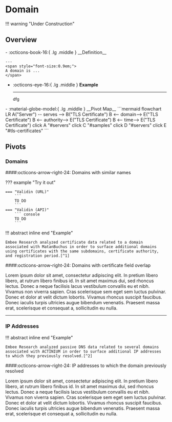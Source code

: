 # Domain

!!! warning "Under Construction"

## Overview

<div class="grid cards" markdown>
-   :octicons-book-16:{ .lg .middle } __Definition__


    ---
	<span style="font-size:0.9em;">
	A domain is ...
	</span>

-   :octicons-eye-16:{ .lg .middle } __Example__

    ---
	<span style="font-size:0.9em;">
    dfg
	</span>
</div>

<div class="grid cards" markdown>
-   :material-globe-model:{ .lg .middle } __Pivot Map__
	```mermaid
	flowchart LR
		A("Server") -- serves --> B("TLS Certificate")
		B <-- domain--> E("TLS Certificate")
		B <-- authority--> E("TLS Certificate")
		B <-- time--> E("TLS Certificate")
		click A "#servers"
		click C "#samples"
		click D "#servers"
		click E "#tls-certificates"
	```
</div>

## Pivots

### Domains

####:octicons-arrow-right-24: Domains with similar names

??? example "Try it out"

	=== "Validin (URL)"
		```
		TO DO
		```
	=== "Validin (API)"
		``` console
		TO DO
		```

!!! abstract inline end "Example"

	Embee Research analyzed certificate data related to a domain associated with MatanBuchus in order to surface additional domains using certificates with the same subdomains, certificate authority, and registration period.[^1]

####:octicons-arrow-right-24: Domains with certificate field overlap

Lorem ipsum dolor sit amet, consectetur adipiscing elit. In pretium libero libero, at rutrum libero finibus id. In sit amet maximus dui, sed rhoncus lectus. Donec a neque facilisis lacus vestibulum convallis eu et nibh. Vivamus non viverra sapien. Cras scelerisque sem eget sem luctus pulvinar. Donec et dolor at velit dictum lobortis. Vivamus rhoncus suscipit faucibus. Donec iaculis turpis ultricies augue bibendum venenatis. Praesent massa erat, scelerisque et consequat a, sollicitudin eu nulla.

---

### IP Addresses

!!! abstract inline end "Example"

	Embee Research analyzed passive DNS data related to several domains associated with ACTINIUM in order to surface additional IP addresses to which they previously resolved.[^2]

####:octicons-arrow-right-24: IP addresses to which the domain previously resolved

Lorem ipsum dolor sit amet, consectetur adipiscing elit. In pretium libero libero, at rutrum libero finibus id. In sit amet maximus dui, sed rhoncus lectus. Donec a neque facilisis lacus vestibulum convallis eu et nibh. Vivamus non viverra sapien. Cras scelerisque sem eget sem luctus pulvinar. Donec et dolor at velit dictum lobortis. Vivamus rhoncus suscipit faucibus. Donec iaculis turpis ultricies augue bibendum venenatis. Praesent massa erat, scelerisque et consequat a, sollicitudin eu nulla.

[^1]: [Identifying MatanBuchus Domains Through Hardcoded Certificate Values](https://www.embeeresearch.io/tls-certificates-for-threat-intel-dns/)
[^2]: [Passive DNS Pivoting - Uncovering APT Infrastructure Through Historical Records and Subdomain Analysis](https://www.embeeresearch.io/uncovering-apt-infrastructure-with-passive-dns-pivoting/)